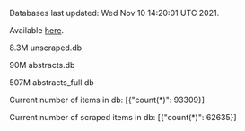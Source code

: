 Databases last updated: Wed Nov 10 14:20:01 UTC 2021. 

Available [here](https://github.com/cbeauhilton/ash-db/releases).

8.3M	unscraped.db

90M	abstracts.db

507M	abstracts_full.db

Current number of items in db:
[{"count(*)": 93309}]

Current number of scraped items in db:
[{"count(*)": 62635}]
